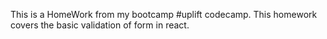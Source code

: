 This is a HomeWork from my bootcamp #uplift codecamp.
This homework covers the basic validation of form in react.
